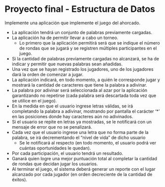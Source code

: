 # Proyecto final - Estructura de Datos

Implemente una aplicación que implemente el juego del ahorcado.

- La aplicación tendrá un conjunto de palabras previamente cargadas.
- La aplicación ha de permitir llevar a cabo un torneo.
  - Lo primero que la aplicación permitirá será que se indique el número de rondas que se jugará y se registren múltiples participantes en el juego.
- Si la cantidad de palabras previamente cargadas no alcanzará, se ha de indicar y permitir que nuevas palabras sean añadidas.
- Una vez que se hayan registrado los jugadores, uno de los jugadores dará la orden de comenzar a jugar.
- La aplicación indicará, en todo momento, a quién le corresponde jugar y mostrará la cantidad de caracteres que tiene
  la palabra a adivinar.
- La palabra por adivinar será seleccionada al azar por la aplicación garantizando no repetirse (cada palabra será descartada toda vez que se utilice en el juego).
- En la medida en que el usuario ingrese letras válidas, se irá completando la palabra a adivinar, mostrando por pantalla el
  carácter ‘\*’ en las posiciones donde hay caracteres aún no adivinados.
- Si el usuario se repite en letras ya mostradas, se le notificará con un mensaje de error que no se penalizará.
- Cada vez que el usuario ingrese una letra que no forma parte de la palabra, se irá decrementando el “nivel de vida” de dicho usuario
  - Se le notificará al respecto (en todo momento, el usuario podrá ver cuántas oportunidades le quedan).
- Por cada participación, el usuario tendrá un resultado.
- Ganará quien logre una mejor puntuación total al completar la cantidad de rondas que decidan jugar los usuarios.
- Al terminar el juego, el sistema deberá generar un reporte con el lugar alcanzado por cada jugador (en orden decreciente de la cantidad
  de éxitos).
